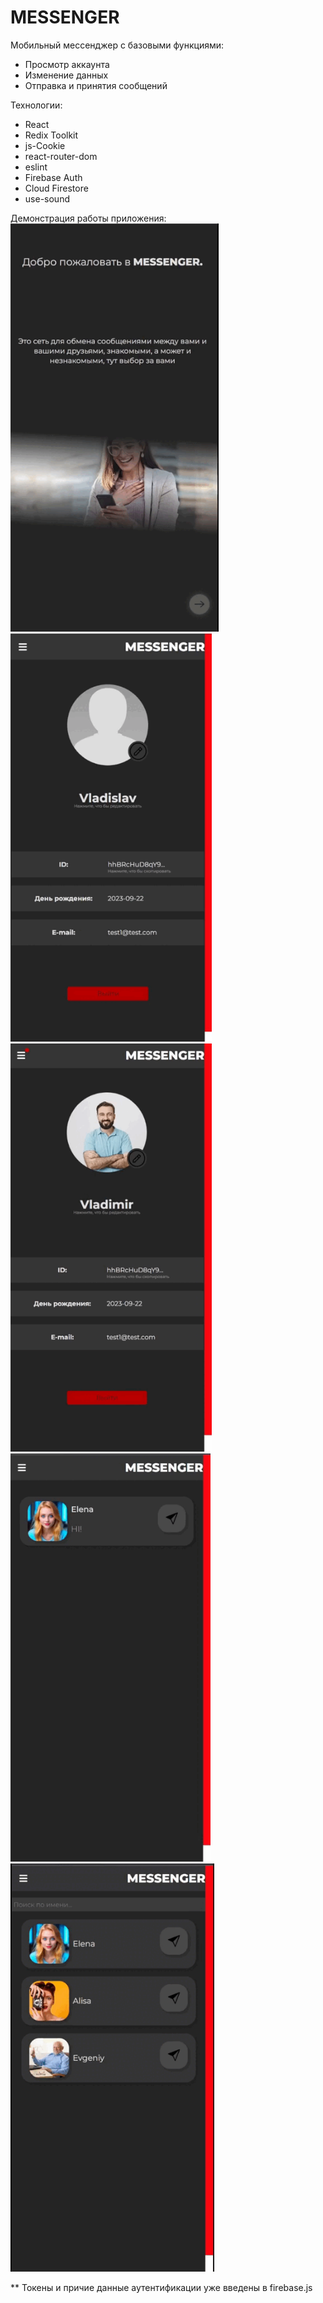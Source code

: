 # MESSENGER

Мобильный мессенджер с базовыми функциями:

- Просмотр аккаунта
- Изменение данных
- Отправка и принятия сообщений

Технологии:

- React
- Redix Toolkit
- js-Cookie
- react-router-dom
- eslint
- Firebase Auth
- Cloud Firestore
- use-sound

 Демонстрация работы приложения:
<br/>
<img height="653px" src='https://github.com/seelentov/messenger/blob/main/demo/welcome.gif'/> <img height="653px" src='https://github.com/seelentov/messenger/blob/main/demo/edit_profile.gif'/> <img height="653px" src='https://github.com/seelentov/messenger/blob/main/demo/new_msg.gif'/> <img height="653px" src='https://github.com/seelentov/messenger/blob/main/demo/search.gif'/> <img height="653px" src='https://github.com/seelentov/messenger/blob/main/demo/another_profile.gif'/>

 ** Токены и причие данные аутентификации уже введены в firebase.js
